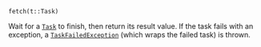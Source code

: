 ```
fetch(t::Task)
```

Wait for a [`Task`](@ref) to finish, then return its result value. If the task fails with an exception, a [`TaskFailedException`](@ref) (which wraps the failed task) is thrown.
